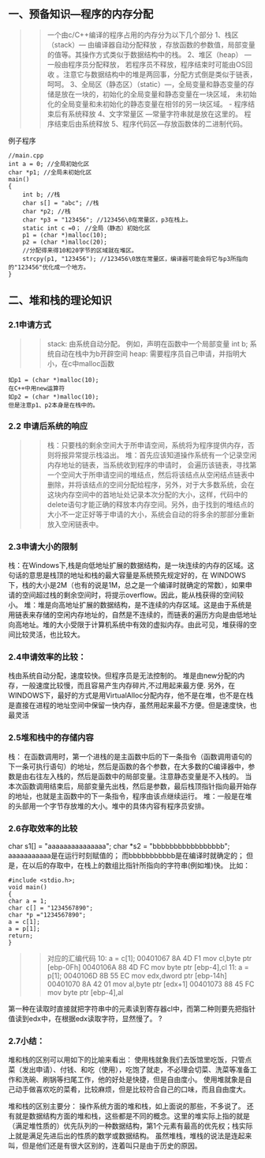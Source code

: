 ## 一、预备知识—程序的内存分配 
>> 一个由c/C++编译的程序占用的内存分为以下几个部分 
1、栈区（stack）— 由编译器自动分配释放 ，存放函数的参数值，局部变量的值等。其操作方式类似于数据结构中的栈。 
2、堆区（heap） — 一般由程序员分配释放， 若程序员不释放，程序结束时可能由OS回收 。注意它与数据结构中的堆是两回事，分配方式倒是类似于链表，呵呵。 
3、全局区（静态区）（static）—，全局变量和静态变量的存储是放在一块的，初始化的全局变量和静态变量在一块区域， 未初始化的全局变量和未初始化的静态变量在相邻的另一块区域。 - 程序结束后有系统释放 
4、文字常量区 —常量字符串就是放在这里的。 程序结束后由系统释放 
5、程序代码区—存放函数体的二进制代码。 
>> 
例子程序 
``` 
//main.cpp 
int a = 0; //全局初始化区 
char *p1; //全局未初始化区 
main() 
{ 
	int b; //栈 
	char s[] = "abc"; //栈 
	char *p2; //栈 
	char *p3 = "123456"; //123456\0在常量区，p3在栈上。 
	static int c =0； //全局（静态）初始化区 
	p1 = (char *)malloc(10); 
	p2 = (char *)malloc(20); 
	//分配得来得10和20字节的区域就在堆区。 
	strcpy(p1, "123456"); //123456\0放在常量区，编译器可能会将它与p3所指向的"123456"优化成一个地方。 
}
``` 
## 二、堆和栈的理论知识 
### 2.1申请方式 
>> stack: 
	由系统自动分配。 例如，声明在函数中一个局部变量 int b; 系统自动在栈中为b开辟空间 
>> heap: 
	需要程序员自己申请，并指明大小，在c中malloc函数 
>> 
	如p1 = (char *)malloc(10); 
	在C++中用new运算符 
	如p2 = (char *)malloc(10); 
	但是注意p1、p2本身是在栈中的。 

### 2.2 申请后系统的响应 
>> 栈：只要栈的剩余空间大于所申请空间，系统将为程序提供内存，否则将报异常提示栈溢出。 
>> 堆：首先应该知道操作系统有一个记录空闲内存地址的链表，当系统收到程序的申请时， 
会遍历该链表，寻找第一个空间大于所申请空间的堆结点，然后将该结点从空闲结点链表中删除，并将该结点的空间分配给程序，另外，对于大多数系统，会在这块内存空间中的首地址处记录本次分配的大小，这样，代码中的delete语句才能正确的释放本内存空间。另外，由于找到的堆结点的大小不一定正好等于申请的大小，系统会自动的将多余的那部分重新放入空闲链表中。 
>> 
### 2.3申请大小的限制 
栈：在Windows下,栈是向低地址扩展的数据结构，是一块连续的内存的区域。这句话的意思是栈顶的地址和栈的最大容量是系统预先规定好的，在 WINDOWS下，栈的大小是2M（也有的说是1M，总之是一个编译时就确定的常数），如果申请的空间超过栈的剩余空间时，将提示overflow。因此，能从栈获得的空间较小。 
堆：堆是向高地址扩展的数据结构，是不连续的内存区域。这是由于系统是用链表来存储的空闲内存地址的，自然是不连续的，而链表的遍历方向是由低地址向高地址。堆的大小受限于计算机系统中有效的虚拟内存。由此可见，堆获得的空间比较灵活，也比较大。 
### 2.4申请效率的比较： 
>> 
栈由系统自动分配，速度较快。但程序员是无法控制的。 
堆是由new分配的内存，一般速度比较慢，而且容易产生内存碎片,不过用起来最方便. 
另外，在WINDOWS下，最好的方式是用VirtualAlloc分配内存，他不是在堆，也不是在栈是直接在进程的地址空间中保留一快内存，虽然用起来最不方便。但是速度快，也最灵活 
>> 
### 2.5堆和栈中的存储内容 
栈： 在函数调用时，第一个进栈的是主函数中后的下一条指令（函数调用语句的下一条可执行语句）的地址，然后是函数的各个参数，在大多数的C编译器中，参数是由右往左入栈的，然后是函数中的局部变量。注意静态变量是不入栈的。 
当本次函数调用结束后，局部变量先出栈，然后是参数，最后栈顶指针指向最开始存的地址，也就是主函数中的下一条指令，程序由该点继续运行。 
堆：一般是在堆的头部用一个字节存放堆的大小。堆中的具体内容有程序员安排。 
>> 
### 2.6存取效率的比较 
char s1[] = "aaaaaaaaaaaaaaa"; 
char *s2 = "bbbbbbbbbbbbbbbbb"; 
aaaaaaaaaaa是在运行时刻赋值的； 
而bbbbbbbbbbb是在编译时就确定的； 
但是，在以后的存取中，在栈上的数组比指针所指向的字符串(例如堆)快。 
比如： 
``` 
#include <stdio.h>; 
void main() 
{ 
char a = 1; 
char c[] = "1234567890"; 
char *p ="1234567890"; 
a = c[1]; 
a = p[1]; 
return; 
}
``` 
>> 对应的汇编代码 
10: a = c[1]; 
00401067 8A 4D F1 mov cl,byte ptr [ebp-0Fh] 
0040106A 88 4D FC mov byte ptr [ebp-4],cl 
11: a = p[1]; 
0040106D 8B 55 EC mov edx,dword ptr [ebp-14h] 
00401070 8A 42 01 mov al,byte ptr [edx+1] 
00401073 88 45 FC mov byte ptr [ebp-4],al 

第一种在读取时直接就把字符串中的元素读到寄存器cl中，而第二种则要先把指针值读到edx中，在根据edx读取字符，显然慢了。 
?
>> 
### 2.7小结： 
堆和栈的区别可以用如下的比喻来看出： 
使用栈就象我们去饭馆里吃饭，只管点菜（发出申请）、付钱、和吃（使用），吃饱了就走，不必理会切菜、洗菜等准备工作和洗碗、刷锅等扫尾工作，他的好处是快捷，但是自由度小。 
使用堆就象是自己动手做喜欢吃的菜肴，比较麻烦，但是比较符合自己的口味，而且自由度大。 
>> 
堆和栈的区别主要分： 
操作系统方面的堆和栈，如上面说的那些，不多说了。 
还有就是数据结构方面的堆和栈，这些都是不同的概念。这里的堆实际上指的就是（满足堆性质的）优先队列的一种数据结构，第1个元素有最高的优先权；栈实际上就是满足先进后出的性质的数学或数据结构。 
虽然堆栈，堆栈的说法是连起来叫，但是他们还是有很大区别的，连着叫只是由于历史的原因。

